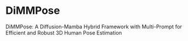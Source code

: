# DiMMPose
 DiMMPose: A Diffusion-Mamba Hybrid Framework with Multi-Prompt for Efficient and Robust 3D Human Pose Estimation
